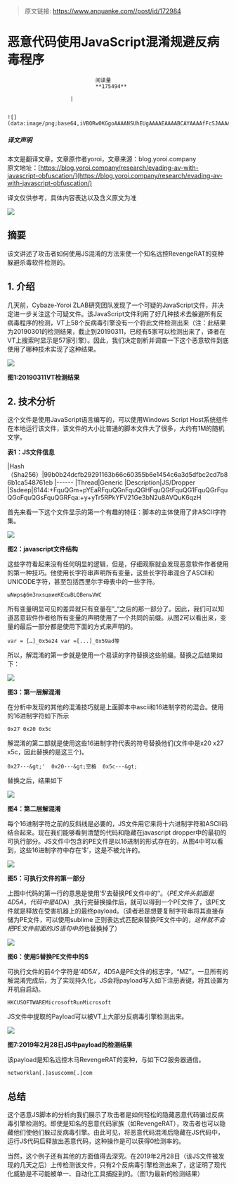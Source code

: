 > 原文链接: https://www.anquanke.com//post/id/172984 


# 恶意代码使用JavaScript混淆规避反病毒程序


                                阅读量   
                                **175494**
                            
                        |
                        
                                                                                                                                    ![](data:image/png;base64,iVBORw0KGgoAAAANSUhEUgAAAAEAAAABCAYAAAAfFcSJAAAAAXNSR0IArs4c6QAAAARnQU1BAACxjwv8YQUAAAAJcEhZcwAADsQAAA7EAZUrDhsAAAANSURBVBhXYzh8+PB/AAffA0nNPuCLAAAAAElFTkSuQmCC)
                                                                                            



##### 译文声明

本文是翻译文章，文章原作者yoroi，文章来源：blog.yoroi.company
                                <br>原文地址：[https://blog.yoroi.company/research/evading-av-with-javascript-obfuscation/](https://blog.yoroi.company/research/evading-av-with-javascript-obfuscation/)

译文仅供参考，具体内容表达以及含义原文为准

[![](https://p1.ssl.qhimg.com/t01462d7894f1fad19d.png)](https://p1.ssl.qhimg.com/t01462d7894f1fad19d.png)



## 摘要

该文讲述了攻击者如何使用JS混淆的方法来使一个知名远控RevengeRAT的变种躲避杀毒软件检测的。



## 1. 介绍

几天前，Cybaze-Yoroi ZLAB研究团队发现了一个可疑的JavaScript文件，并决定进一步关注这个可疑文件。该JavaScript文件利用了好几种技术去躲避所有反病毒程序的检测，VT上58个反病毒引擎没有一个将此文件检测出来（注：此结果为20190301的检测结果，截止到20190311，已经有5家可以检测出来了，译者在VT上搜索时显示是57家引擎）。因此，我们决定剖析并调查一下这个恶意软件到底使用了哪种技术实现了这种结果。

[![](https://p3.ssl.qhimg.com/t01c28ac230e14feb31.png)](https://p3.ssl.qhimg.com/t01c28ac230e14feb31.png)

**图1:20190311VT检测结果**



## 2. 技术分析

这个文件是使用JavaScript语言编写的，可以使用Windows Script Host系统组件在本地运行该文件，该文件的大小比普通的脚本文件大了很多，大约有1M的随机文字。

**表1：JS文件信息**

|Hash（Sha256）|99b0b24dcfb29291163b66c60355b6e1454c6a3d5dfbc2cd7b86b1ca548761eb
|------
|Thread|Generic
|Description|JS/Dropper
|Ssdeep|6144:+FquQGm+pYEaRFquQGnFquQGHFquQGtFquQG1FquQGrFquQGoFquQGsFquQGRFqa:+y+yTr5RPkYFV21Ge3bN2u8AVQuK6qzH

首先来看一下这个文件显示的第一个有趣的特征：脚本的主体使用了非ASCII字符集。

[![](https://p1.ssl.qhimg.com/t0177b53a6e7831a2e6.png)](https://p1.ssl.qhimg.com/t0177b53a6e7831a2e6.png)

**图2：javascript文件结构**

这些字符看起来没有任何明显的逻辑，但是，仔细观察就会发现恶意软件作者使用的第一种技巧。他使用长字符串声明所有变量，这些长字符串混合了ASCII和UNICODE字符，甚至包括西里尔字母表中的一些字符。

`ыNиpsфбm3nxsцвиеKEсыBLQBеnьVWC`

所有变量明显可见的差异就只有变量在”_“之后的那一部分了。因此，我们可以知道恶意软件作者给所有变量的声明使用了一个共同的前缀。从图2可以看出来，变量的最后一部分都是使用下面的方式来声明的。

`var = […]_0x5e24 var =[...]_0x59ad等`

所以，解混淆的第一步就是使用一个易读的字符替换这些前缀。替换之后结果如下：

[![](https://p1.ssl.qhimg.com/t01455f3c691c51b8c1.png)](https://p1.ssl.qhimg.com/t01455f3c691c51b8c1.png)

**图3：第一层解混淆**

在分析中发现的其他的混淆技巧就是上面脚本中ascii和16进制字符的混合。使用的16进制字符如下所示

`0x27 0x20 0x5c`

解混淆的第二部就是使用这些16进制字符代表的符号替换他们(文件中是x20 x27 x5c，因此替换的是这三个)。

`0x27---&gt;'  0x20---&gt;空格  0x5c---&gt;`

替换之后，结果如下

[![](https://p0.ssl.qhimg.com/t0101e0b6ebb28148c6.png)](https://p0.ssl.qhimg.com/t0101e0b6ebb28148c6.png)

**图4：第二层解混淆**

每个16进制字符之前的反斜线是必要的，JS文件用它来将十六进制字符和ASCII码结合起来。现在我们能够看到清楚的代码和隐藏在javascript dropper中的最初的可执行部分。JS文件中包含的PE文件是以16进制的形式存在的，从图4中可以看到，这些16进制字符中存在‘$’，这是不被允许的。

[![](https://p3.ssl.qhimg.com/t0163b095013f709320.png)](https://p3.ssl.qhimg.com/t0163b095013f709320.png)

**图5：可执行文件的第一部分**

上图中代码的第一行的意思是使用‘5’去替换PE文件中的‘$’。（PE文件头前面是4D5A，代码中是4D$A）,执行完替换操作后，就可以得到一个PE文件了，该PE文件就是释放在受害机器上的最终payload。（读者若是想要复制字符串将其直接存储为PE文件，可以使用sublime 正则表达式匹配来替换PE文件中的$，这样就不会把PE文件前面的JS语句中的$也替换掉了）

[![](https://p2.ssl.qhimg.com/t01947a1d37d8d5e234.png)](https://p2.ssl.qhimg.com/t01947a1d37d8d5e234.png)

**图6：使用5替换PE文件中的$**

可执行文件的前4个字符是‘4D5A’，4D5A是PE文件的标志字，“MZ”。一旦所有的解混淆完成后，为了实现持久化，JS会将payload写入如下注册表键，将其设置为开机自启动。

```
HKCUSOFTWAREMicrosoftRunMicrosoft
```

JS文件中提取的Payload可以被VT上大部分反病毒引擎检测出来。

[![](https://p3.ssl.qhimg.com/t012e441abb58d0e0bc.png)](https://p3.ssl.qhimg.com/t012e441abb58d0e0bc.png)

**图7:2019年2月28日JS中payload的检测结果**

该payload是知名远控木马RevengeRAT的变种，与如下C2服务器通信。

```
networklan[.]asuscomm[.]com
```



## 总结

这个恶意JS脚本的分析向我们展示了攻击者是如何轻松的隐藏恶意代码骗过反病毒引擎检测的。即使是知名的恶意代码家族（如RevengeRAT），攻击者也可以隐藏他们使他们躲过反病毒引擎。由此可见，将恶意代码混淆后隐藏在JS代码中，运行JS代码后释放出恶意代码，这种操作是可以获得0检测率的。

当然，这个例子还有其他的方面值得去深究。在2019年2月28日（该JS文件被发现的几天之后）上传检测该文件，只有2个反病毒引擎检测出来了，这证明了现代化威胁是不可能被单一、自动化工具捕捉到的。（图1为最新的检测结果）
